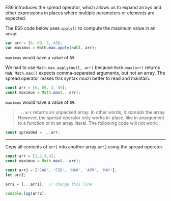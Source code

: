 ES6 introduces the spread operator, which allows us to expand arrays and other expressions in places where multiple parameters or elements are expected.

The ES5 code below uses `apply()` to compute the maximum value in an array:

```jsx
var arr = [6, 89, 3, 45];
var maximus = Math.max.apply(null, arr);
```

`maximus` would have a value of `89`.

We had to use `Math.max.apply(null, arr)` because `Math.max(arr)` returns `NaN`. `Math.max()` expects comma-separated arguments, but not an array. The spread operator makes this syntax much better to read and maintain.

```jsx
const arr = [6, 89, 3, 45];
const maximus = Math.max(...arr);
```

`maximus` would have a value of `89`.

> `...arr` returns an unpacked array. In other words, it *spreads* the array. However, the spread operator only works in-place, like in anargument to a function or in an array literal. The following code will  not work:
> 

```jsx
const spreaded = ...arr;
```

---

Copy all contents of `arr1` into another array `arr2` using the spread operator.

```jsx
const arr = [1,2,3,4];
const maximus = Math.max(...arr);
```

```jsx
const arr1 = ['JAN', 'FEB', 'MAR', 'APR', 'MAY'];
let arr2;

arr2 = [...arr1];  // Change this line

console.log(arr2);
```